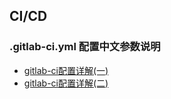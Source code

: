 ## CI/CD

### .gitlab-ci.yml 配置中文参数说明
* [gitlab-ci配置详解(一)](https://segmentfault.com/a/1190000011881435)
* [gitlab-ci配置详解(二)](https://segmentfault.com/a/1190000011890710)
